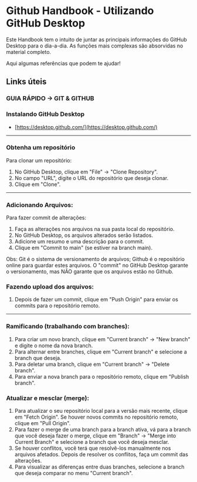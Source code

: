# Github Handbook - Utilizando GitHub Desktop

Este Handbook tem o intuito de juntar as principais informações do GitHub Desktop para o dia-a-dia. As funções mais complexas são absorvidas no material completo.

Aqui algumas referências que podem te ajudar!

## Links úteis

### GUIA RÁPIDO -> GIT & GITHUB

### Instalando GitHub Desktop

- [https://desktop.github.com/](https://desktop.github.com/)

---

### Obtenha um repositório

Para clonar um repositório:

1. No GitHub Desktop, clique em "File" -> "Clone Repository".
2. No campo "URL", digite o URL do repositório que deseja clonar.
3. Clique em "Clone".

---

### Adicionando Arquivos:

Para fazer commit de alterações:

1. Faça as alterações nos arquivos na sua pasta local do repositório.
2. No GitHub Desktop, os arquivos alterados serão listados.
3. Adicione um resumo e uma descrição para o commit.
4. Clique em "Commit to main" (se estiver na branch main).

Obs: Git é o sistema de versionamento de arquivos; Github é o repositório online para guardar estes arquivos.
O "commit" no GitHub Desktop garante o versionamento, mas NÃO garante que os arquivos estão no Github.

### Fazendo upload dos arquivos:

1. Depois de fazer um commit, clique em "Push Origin" para enviar os commits para o repositório remoto.

---

### Ramificando (trabalhando com branches):

1. Para criar um novo branch, clique em "Current branch" -> "New branch" e digite o nome da nova branch.
2. Para alternar entre branches, clique em "Current branch" e selecione a branch que deseja.
3. Para deletar uma branch, clique em "Current branch" -> "Delete branch".
4. Para enviar a nova branch para o repositório remoto, clique em "Publish branch".

### Atualizar e mesclar (merge):

1. Para atualizar o seu repositório local para a versão mais recente, clique em "Fetch Origin". Se houver novos commits no repositório remoto, clique em "Pull Origin".
2. Para fazer o merge de uma branch para a branch ativa, vá para a branch que você deseja fazer o merge, clique em "Branch" -> "Merge into Current Branch" e selecione a branch que você deseja mesclar.
3. Se houver conflitos, você terá que resolvê-los manualmente nos arquivos afetados. Depois de resolver os conflitos, faça um commit das alterações.
4. Para visualizar as diferenças entre duas branches, selecione a branch que deseja comparar no menu "Current branch".
